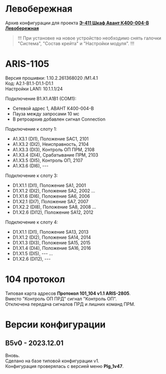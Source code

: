 ﻿Левобережная
============

Архив конфигурации для проекта **[Э-411 Шкаф Авант К400-004-В Левобережная](Э-411_Шкаф_Авант_К400-004-В_Левобережная.pdf)**

> !!! При установке на новое устройство необходимо снять галочки "Система", "Состав крейта" и "Настройки модуля". !!!


# ARIS-1105

Версия прошивки: 1.10.2.261368020 /M1.4.1  
Код: A2.1-B1.1-D1.1-D1.1  
Настройки LAN1: 10.1.1.1/24

Подключение B1.X1.A1B1 (COM1):
- Сетевой адрес 1, АВАНТ К400-004-В
- Пауза между запросами 10 мс
- В ретроархив добавлен сигнал Connection

Подключение к слоту 1:
- A1.X3.1 (DI1), Положение SAC1,   2101
- A1.X3.2 (DI2), Неисправность,    2104
- A1.X3.3 (DI3), Контроль ОП ПРМ,  2108
- A1.X3.4 (DI4), Срабатывание ПРМ, 2103
- A1.X3.5 (DI5), Контроль ОП,      2107
- A1.X3.6 (DI6), ---

Подключение к слоту 3:
- D1.X1.1 (DI1),  Положение SA1,   2001
- D1.X1.2 (DI2),  Положение SA2,   2002
...
- D1.X1.6 (DI6),  Положение SA6,   2006
- D1.X2.1 (DI7),  Положение SA7,   2007
- D1.X2.2 (DI8),  Положение SA8,   2008
...
- D1.X2.6 (DI12),  Положение SA12, 2012

Подключение к слоту 4:
- D1.X1.1 (DI1),  Положение SA13,  2013
- D1.X1.2 (DI2),  Положение SA14,  2014
- D1.X1.3 (DI3),  Положение SA15,  2015
- D1.X1.4 (DI4),  Положение SA16,  2016
- D1.X1.5 (DI5),  ---
...
- D1.X2.6 (DI12), ---


# 104 протокол

Типовая карта адресов **Протокол 101_104 v1.1 ARIS-2805**.  
Вместо "Контроль ОП ПРД" сигнал "Контроль ОП".  
Отключена передача сигналов ПРД и лишних команд ПРМ.


# Версии конфигурации

## B5v0 - 2023.12.01

Вновь.  
Сделано на базе типовой конфигурации v1.  
Конфигурация проверялась с версией меню **PIg_1v47**.

